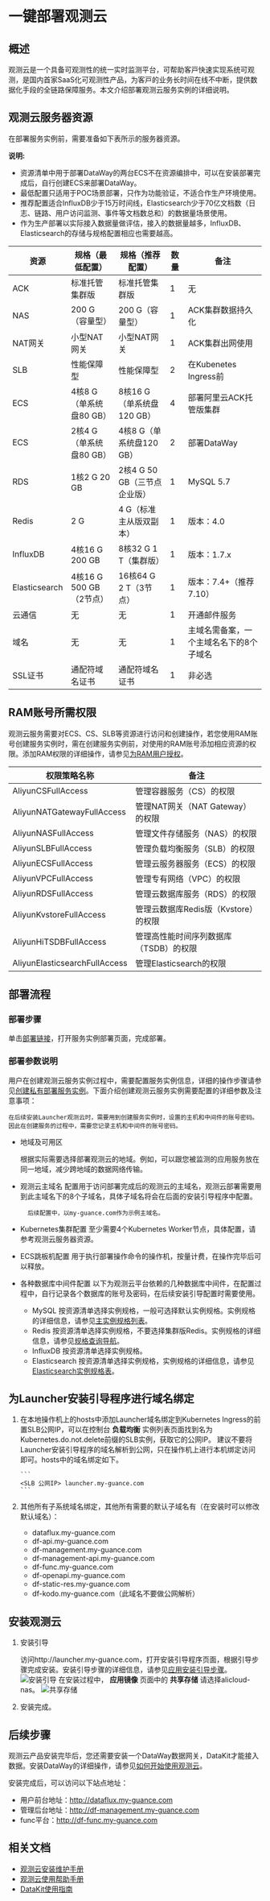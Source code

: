# 一键部署观测云 

## 概述
观测云是⼀个具备可观测性的统⼀实时监测平台，可帮助客⼾快速实现系统可观测，是国内⾸家SaaS化可观测性产品，为客⼾的业务⻓时间在线不中断，提供数据化⼿段的全链路保障服务。本文介绍部署观测云服务实例的详细说明。

## 观测云服务器资源
在部署服务实例前，需要准备如下表所示的服务器资源。

**说明:**
* 资源清单中用于部署DataWay的两台ECS不在资源编排中，可以在安装部署完成后，自行创建ECS来部署DataWay。
* 最低配置只适用于POC场景部署，只作为功能验证，不适合作生产环境使用。
* 推荐配置适合InfluxDB少于15万时间线，Elasticsearch少于70亿⽂档数（⽇志、链路、⽤户访问监测、事件等⽂档数总和）的数据量场景使⽤。
* 作为生产部署以实际接入数据量做评估，接入的数据量越多，InfluxDB、Elasticsearch的存储与规格配置相应也需要越⾼。

| **资源**        | **规格（最低配置）**       | **规格（推荐配置）**        | **数量** | **备注**               |
|---------------|--------------------|---------------------|--------|----------------------|
| ACK           | 标准托管集群版            | 标准托管集群版             | 1      | 无                    |
| NAS           | 200 G（容量型）         | 200 G（容量型）          | 1      | ACK集群数据持久化           |
| NAT网关         | 小型NAT网关            | 小型NAT网关             | 1      | ACK集群出网使用            |
| SLB           | 性能保障型              | 性能保障型               | 2      | 在Kubenetes Ingress前  |
| ECS           | 4核8 G（单系统盘80 GB）   | 8核16 G（单系统盘120 GB）  | 4      | 部署阿里云ACK托管版集群        |
| ECS           | 2核4 G（单系统盘80 GB）   | 4核8 G（单系统盘120 GB）   | 2      | 部署DataWay            |
| RDS           | 1核2 G 20 GB        | 2核4 G 50 GB（三节点企业版） | 1      | MySQL 5.7            |
| Redis         | 2 G                | 4 G（标准主从版双副本）       | 1      | 版本：4.0               |
| InfluxDB      | 4核16 G 200 GB      | 8核32 G 1 T（集群版）     | 1      | 版本：1.7.x             |
| Elasticsearch | 4核16 G 500 GB（2节点） | 16核64 G 2 T（3节点）    | 1      | 版本：7.4+（推荐7.10）      |
| 云通信           | 无                  | 无                   | 1      | 开通邮件服务               |
| 域名            | 无                  | 无                   | 1      | 主域名需备案，一个主域名名下的8个子域名 |
| SSL证书         | 通配符域名证书            | 通配符域名证书             | 1      | 非必选                  |


## RAM账号所需权限 

观测云服务需要对ECS、CS、SLB等资源进行访问和创建操作，若您使用RAM账号创建服务实例时，需在创建服务实例前，对使用的RAM账号添加相应资源的权限。添加RAM权限的详细操作，请参见[为RAM用户授权](https://help.aliyun.com/document_detail/116146.html)。

| **权限策略名称**                | **备注**                   |
|-------------------------------|--------------------------|
| AliyunCSFullAccess            | 管理容器服务（CS）的权限            |
| AliyunNATGatewayFullAccess    | 管理NAT网关（NAT Gateway）的权限  |
| AliyunNASFullAccess           | 管理文件存储服务（NAS）的权限         |
| AliyunSLBFullAccess           | 管理负载均衡服务（SLB）的权限         |
| AliyunECSFullAccess           | 管理云服务器服务（ECS）的权限         |
| AliyunVPCFullAccess           | 管理专有网络（VPC）的权限           |
| AliyunRDSFullAccess           | 管理云数据库服务（RDS）的权限         |
| AliyunKvstoreFullAccess       | 管理云数据库Redis版（Kvstore）的权限 |
| AliyunHiTSDBFullAccess        | 管理高性能时间序列数据库（TSDB）的权限    |
| AliyunElasticsearchFullAccess | 管理Elasticsearch的权限       |



## 部署流程 

### 部署步骤 

单击[部署链接](https://computenest.console.aliyun.com/user/cn-hangzhou/serviceInstanceCreate?spm=a2c4g.11186623.0.0.42c75ab26JRNoz&ServiceId=service-66e952d5528e43c2a82f)，打开服务实例部署页面，完成部署。

### 部署参数说明 

⽤户在创建观测云服务实例过程中，需要配置服务实例信息，详细的操作步骤请参⻅[创建私有部署服务实例](https://help.aliyun.com/zh/compute-nest/user-guide/create-a-service-instance?spm=a2c4g.11186623.0.i3#task-2101184)。下⾯介绍创建观测云服务实例需要配置的详细参数及注意事项：

    在后续安装Launcher观测云时，需要用到创建服务实例时，设置的主机和中间件的账号密码。因此在创建服务的过程中，需要您记录主机和中间件的账号密码。

* 地域及可用区

  根据实际需要选择部署观测云的地域。例如，可以跟您被监测的应用服务放在同一地域，减少跨地域的数据网络传输。

* 观测云主域名
    配置用于访问部署完成后的观测云的主域名，观测云部署需要用到此主域名下的8个子域名，具体子域名将会在后面的安装引导程序中配置。
        
        后续配置中，以my-guance.com作为示例主域名。

* Kubernetes集群配置
  ⾄少需要4个Kubernetes Worker节点，具体配置，请参考观测云服务器资源。
* ECS跳板机配置
  用于执行部署操作命令的操作机，按量计费，在操作完毕后可以释放。
* 各种数据库中间件配置
  以下为观测云平台依赖的几种数据库中间件，在配置过程中，自行记录各个数据库的账号及密码，在后续安装引导配置时需要使用。
  * MySQL
    按资源清单选择实例规格，一般可选择默认实例规格。实例规格的详细信息，请参见[主实例规格列表](https://help.aliyun.com/zh/rds/product-overview/primary-apsaradb-rds-instance-types?spm=a2c4g.11186623.0.i0#reference-lbw-tyw-5db)。
  * Redis
    按资源清单选择实例规格，不要选择集群版Redis。实例规格的详细信息，请参见[规格查询导航](https://help.aliyun.com/zh/redis/product-overview/overview-4?spm=a2c4g.11186623.0.i1#concept-gph-q34-tdb)。
  * InfluxDB
    按资源清单选择实例规格。
  * Elasticsearch
    按资源清单选择实例规格，实例规格的详细信息，请参见[Elasticsearch实例规格表](https://help.aliyun.com/document_detail/271718.html?spm=a2c4g.11186623.0.0.72da7abauanRRH)。


## 为Launcher安装引导程序进行域名绑定 

1. 在本地操作机上的hosts中添加Launcher域名绑定到Kubernetes Ingress的前置SLB公网IP，可以在控制台 **负载均衡** 实例列表页面找到名为Kubernetes.do.not.delete前缀的SLB实例，获取它的公网IP。 建议不要将Launcher安装引导程序的域名解析到公网，只在操作机上进行本机绑定访问即可。hosts中的域名绑定如下。

       ```
       <SLB 公⽹IP> launcher.my-guance.com
       ```

2. 其他所有子系统域名绑定，其他所有需要的默认子域名有（在安装时可以修改默认域名）：
    * dataflux.my-guance.com
    * df-api.my-guance.com
    * df-management.my-guance.com
    * df-management-api.my-guance.com
    * df-func.my-guance.com
    * df-openapi.my-guance.com
    * df-static-res.my-guance.com
    * df-kodo.my-guance.com（此域名不要做公⽹解析）


## 安装观测云 

1. 安装引导
    
    访问http://launcher.my-guance.com，打开安装引导程序页面，根据引导步骤完成安装。安装引导步骤的详细信息，请参见[应用安装引导步骤](https://docs.guance.com/deployment/cloud-deployment-manual/#deploy-steps)。
    ![安装引导](2.png)
    在安装过程中， **应用镜像** 页面中的 **共享存储** 请选择alicloud-nas。
    ![共享存储](1.png)

2. 安装完成。


## 后续步骤

观测云产品安装完毕后，您还需要安装一个DataWay数据网关，DataKit才能接入数据。安装DataWay的详细操作，请参见[如何开始使用观测云](https://docs.guance.com/deployment/how-to-start/)。

安装完成后，可以访问以下站点地址：

* 用户前台地址：http://dataflux.my-guance.com
* 管理后台地址：http://df-management.my-guance.com
* func平台：http://df-func.my-guance.com


## 相关文档

* [观测云安装维护手册](https://docs.guance.com/deployment/faq/)
* [观测云使用帮助手册](https://docs.guance.com/)
* [DataKit使用指南](https://docs.guance.com/datakit/)
